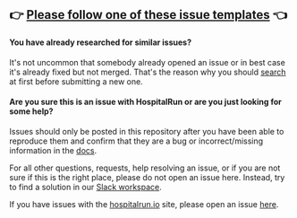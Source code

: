 ## 👉 [Please follow one of these issue templates](https://github.com/hospitalrun/components/issues/new/choose) 👈

#### You have already researched for similar issues?

It's not uncommon that somebody already opened an issue or in best case it's already fixed but not merged. That's the reason why you should [search](https://github.com/hospitalrun/components/issues) at first before submitting a new one.

#### Are you sure this is an issue with HospitalRun or are you just looking for some help?

Issues should only be posted in this repository after you have been able to reproduce them and confirm that they are a bug or incorrect/missing information in the [docs](https://github.com/HospitalRun/hospitalrun-docs).

For all other questions, requests, help resolving an issue, or if you are not sure if this is
the right place, please do not open an issue here. Instead, try to find a solution in our [Slack workspace](https://hospitalrun-slack.herokuapp.com/).

If you have issues with the [hospitalrun.io](https://www.hospitalrun.io) site, please open an issue [here](https://github.com/HospitalRun/hospitalrun.github.io/issues).
